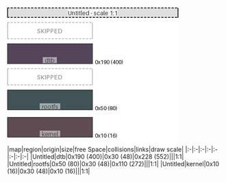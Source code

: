 ![memory map diagram](test_generate_doc_example_normal_redux.png)
|map|region|origin|size|free Space|collisions|links|draw scale|
|:-|:-|:-|:-|:-|:-|:-|:-|
|Untitled|<span style='color:(28, 8, 37)'>dtb</span>|0x190 (400)|0x30 (48)|0x228 (552)|||1:1|
|Untitled|<span style='color:(4, 26, 33)'>rootfs</span>|0x50 (80)|0x30 (48)|0x110 (272)|||1:1|
|Untitled|<span style='color:(42, 17, 25)'>kernel</span>|0x10 (16)|0x30 (48)|0x10 (16)|||1:1|
